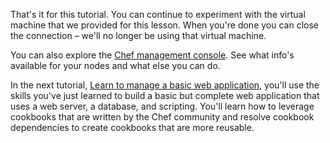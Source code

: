 That's it for this tutorial. You can continue to experiment with the virtual machine that we provided for this lesson. When you're done you can close the connection &ndash; we'll no longer be using that virtual machine.

You can also explore the [Chef management console](https://manage.chef.io). See what info's available for your nodes and what else you can do.

In the next tutorial, [Learn to manage a basic web application](/manage-a-web-app/rhel/), you'll use the skills you've just learned to build a basic but complete web application that uses a web server, a database, and scripting. You'll learn how to leverage cookbooks that are written by the Chef community and resolve cookbook dependencies to create cookbooks that are more reusable.
